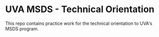 # UVA MSDS - Technical Orientation

This repo contains practice work for the technical orientation to UVA's MSDS program.
